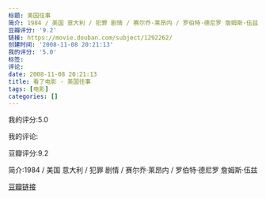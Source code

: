 ```yaml
---
标题: 美国往事
简介: 1984 / 美国 意大利 / 犯罪 剧情 / 赛尔乔·莱昂内 / 罗伯特·德尼罗 詹姆斯·伍兹
豆瓣评分: '9.2'
链接: https://movie.douban.com/subject/1292262/
创建时间: '2008-11-08 20:21:13'
我的评分: '5.0'
标签:
评论:
date: 2008-11-08 20:21:13
title: 看了电影 - 美国往事
tags: [电影]
categories: []
---
```


我的评分:5.0

我的评论:

豆瓣评分:9.2

简介:1984 / 美国 意大利 / 犯罪 剧情 / 赛尔乔·莱昂内 / 罗伯特·德尼罗 詹姆斯·伍兹

[豆瓣链接](https://movie.douban.com/subject/1292262/)

